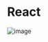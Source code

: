 # React
![image](https://github.com/alpolcaymis/React/assets/71964088/876f84e8-dc76-456c-93d6-aa02f745fce7)
